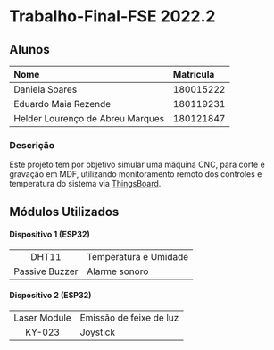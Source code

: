 # Trabalho-Final-FSE 2022.2


## Alunos

| Nome | Matrícula  |
| :- | :- |
| Daniela Soares | 180015222 |
| Eduardo Maia Rezende  | 180119231 |
| Helder Lourenço de Abreu Marques | 180121847 |

### Descrição
 
Este projeto tem por objetivo simular uma máquina CNC, para corte e gravação em MDF, utilizando monitoramento remoto dos controles e temperatura do sistema via [ThingsBoard](https://thingsboard.io/).
## Módulos Utilizados

#### Dispositivo 1 (ESP32)
|  |   |
| :-: | :- |
| DHT11 | Temperatura e Umidade |
| Passive Buzzer  | Alarme sonoro |

#### Dispositivo 2 (ESP32)
|  |   |
| :-: | :- |
| Laser Module | Emissão de feixe de luz |
| KY-023 | Joystick |
